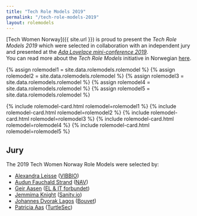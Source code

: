 ```yaml
---
title: "Tech Role Models 2019"
permalink: "/tech-role-models-2019"
layout: rolemodels
---
```


[Tech Women Norway]({{ site.url }}) is proud to present the *Tech Role Models 2019* which were selected in collaboration with an independent jury and presented at the [_Ada Lovelace mini-conference 2019_](/ada-lovelace-day-2019.html).  
You can read more about the *Tech Role Models* initiative in Norwegian [here](https://www.digi.no/artikler/patricia-aas-arrangerer-pris-for-kvinner-som-faktisk-jobber-i-it/471216).

{% assign rolemodel1 = site.data.rolemodels.rolemodel %}
{% assign rolemodel2 = site.data.rolemodels.rolemodel %}
{% assign rolemodel3 = site.data.rolemodels.rolemodel %}
{% assign rolemodel4 = site.data.rolemodels.rolemodel %}
{% assign rolemodel5 = site.data.rolemodels.rolemodel %}

<div class="role-models">

{% include rolemodel-card.html rolemodel=rolemodel1 %}
{% include rolemodel-card.html rolemodel=rolemodel2 %}
{% include rolemodel-card.html rolemodel=rolemodel3 %}
{% include rolemodel-card.html rolemodel=rolemodel4 %}
{% include rolemodel-card.html rolemodel=rolemodel5 %}
    
</div>

## Jury

The 2019 Tech Women Norway Role Models were selected by:

- [Alexandra Leisse](https://twitter.com/troubalex) ([VIBBIO](https://www.vibbio.com/))
- [Audun Fauchald Strand](https://twitter.com/audunstrand) ([NAV](https://www.nav.no/))
- [Geir Aasen](https://twitter.com/geiraasen) ([EL & IT forbundet](https://elogit.no/))
- [Jemmima Knight](https://twitter.com/jemm1ma) ([Sanity.io](https://www.sanity.io/))
- [Johannes Dvorak Lagos](https://twitter.com/johanneslagos) ([Bouvet](https://www.bouvet.no/))
- [Patricia Aas](https://twitter.com/pati_gallardo) ([TurtleSec](https://turtlesec.no/))
